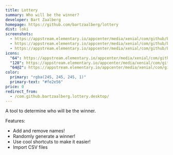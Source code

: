 ```yaml
---
title: Lottery
summary: Who will be the winner?
developer: Bart Zaalberg
homepage: https://github.com/bartzaalberg/lottery
dist: loki
screenshots:
  - https://appstream.elementary.io/appcenter/media/xenial/com/github/bartzaalberg.lottery.desktop/E5AB846F46A01D9BDF8699531E0A7DB9/screenshots/image-1_orig.png
  - https://appstream.elementary.io/appcenter/media/xenial/com/github/bartzaalberg.lottery.desktop/E5AB846F46A01D9BDF8699531E0A7DB9/screenshots/image-2_orig.png
  - https://appstream.elementary.io/appcenter/media/xenial/com/github/bartzaalberg.lottery.desktop/E5AB846F46A01D9BDF8699531E0A7DB9/screenshots/image-3_orig.png
icons:
  "64": https://appstream.elementary.io/appcenter/media/xenial/com/github/bartzaalberg.lottery.desktop/E5AB846F46A01D9BDF8699531E0A7DB9/icons/64x64/com.github.bartzaalberg.lottery_com.github.bartzaalberg.lottery.png
  "128": https://appstream.elementary.io/appcenter/media/xenial/com/github/bartzaalberg.lottery.desktop/E5AB846F46A01D9BDF8699531E0A7DB9/icons/128x128/com.github.bartzaalberg.lottery_com.github.bartzaalberg.lottery.png
  "64@2": https://appstream.elementary.io/appcenter/media/xenial/com/github/bartzaalberg.lottery.desktop/E5AB846F46A01D9BDF8699531E0A7DB9/icons/64x64@2/com.github.bartzaalberg.lottery_com.github.bartzaalberg.lottery.png
color:
  primary: "rgba(245, 245, 245, 1)"
  primary-text: "#fe2e56"
price: 0
redirect_from:
  - /com.github.bartzaalberg.lottery.desktop/
---
```


<p>A tool to determine who will be the winner.</p>
<p>Features:</p>
<ul>
  <li>Add and remove names!</li>
  <li>Randomly generate a winner!</li>
  <li>Use cool shortcuts to make it easier!</li>
  <li>Import CSV files</li>
</ul>